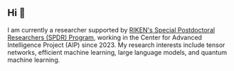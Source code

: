 ## Hi 👋

I am currently a researcher supported by [RIKEN's Special Postdoctoral Researchers (SPDR) Program](https://www.riken.jp/en/careers/programs/spdr/), working in the Center for Advanced Intelligence Project (AIP) since 2023. My research interests include tensor networks, efficient machine learning, large language models, and quantum machine learning.

<!--
**ynqiu/ynqiu** is a ✨ _special_ ✨ repository because its `README.md` (this file) appears on your GitHub profile.

Here are some ideas to get you started:

- 🔭 I’m currently working on ...
- 🌱 I’m currently learning ...
- 👯 I’m looking to collaborate on ...
- 🤔 I’m looking for help with ...
- 💬 Ask me about ...
- 📫 How to reach me: ...
- 😄 Pronouns: ...
- ⚡ Fun fact: ...
-->
